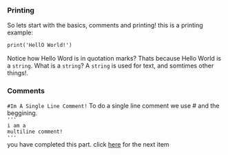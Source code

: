 
### Printing

So lets start with the basics, comments and printing!
this is a printing example:
```markdown
print('HellO World!') 
```
Notice how Hello Word is in quotation marks? Thats because Hello World is a `string`. What is a `string`? A `string` is used for text, and somtimes other things!.
### Comments
`#Im A Single Line Comment!`
To do a single line comment we use # and the beggining. \
`'''`\
`i am a`\
`multiline comment!`\
`'''`\
you have completed this part. click [here](2.md) for the next item
